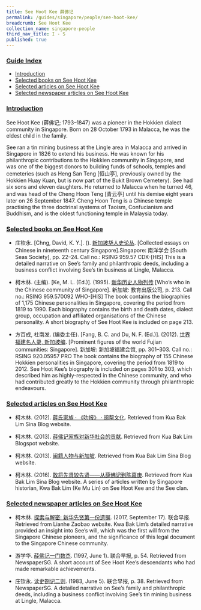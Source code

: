 ```yaml
---
title: See Hoot Kee 薛佛记
permalink: /guides/singapore/people/see-hoot-kee/
breadcrumb: See Hoot Kee
collection_name: singapore-people
third_nav_title: I - S
published: true
---
```


### <u>Guide Index</u>

* [Introduction](#introducted)
* [Selected books on See Hoot Kee](#selected-books-on-see-hoot-kee)
* [Selected articles on See Hoot Kee](#selected-articles-on-see-hoot-kee)
* [Selected newspaper articles on See Hoot Kee](#selected-newspaper-articles-on-see-hoot-kee)

### <u>Introduction</u>

See Hoot Kee (薛佛记; 1793–1847) was a pioneer in the Hokkien dialect community in Singapore. Born on 28 October 1793 in Malacca, he was the eldest child in the family.

See ran a tin mining business at the Lingle area in Malacca and arrived in Singapore in 1826 to extend his business. He was known for his philanthropic contributions to the Hokkien community in Singapore, and was one of the biggest donors to building funds of schools, temples and cemeteries (such as Heng San Teng \[恒山亭\], previously owned by the Hokkien Huay Kuan, but is now part of the Bukit Brown Cemetery). See had six sons and eleven daughters. He returned to Malacca when he turned 46, and was head of the Cheng Hoon Teng \[青云亭\] until his demise eight years later on 26 September 1847. Cheng Hoon Teng is a Chinese temple practising the three doctrinal systems of Taoism, Confucianism and Buddhism, and is the oldest functioning temple in Malaysia today.

### <u>Selected books on See Hoot Kee</u>

* 庄钦永. [Chng, David, K. Y.]. (). [新加坡华人史论丛](http://catalogue.nlb.gov.sg/cgi-bin/spydus.exe/ENQ/EXPNOS/BIBENQ). [Collected essays on Chinese in nineteenth century Singapore].Singapore: 南洋学会 [South Seas Society], pp. 22–24.
Call no.: RSING 959.57 CDK-\[HIS\] This is a detailed narrative on See’s family and philanthropic deeds, including a business conflict involving See’s tin business at Lingle, Malacca.


* 柯木林. (主编). [Ke, M. L. (Ed.)]. (1995). [新华历史人物列传](http://eservice.nlb.gov.sg/item_holding_s.aspx?bid=84500628) [Who’s who in the Chinese community of Singapore]. 新加坡: 教育出版公司, p. 213.
Call no.: RSING 959.570092 WHO-\[HIS\] The book contains the biographies of 1,175 Chinese personalities in Singapore, covering the period from 1819 to 1990. Each biography contains the birth and death dates, dialect group, occupation and affiliated organisations of the Chinese personality. A short biography of See Hoot Kee is included on page 213.


* 方百成, 杜南发. (编委主任). [Fang, B. C. and Du, N. F. (Ed.)]. (2012). [世界福建名人录, 新加坡编](http://eservice.nlb.gov.sg/item_holding_s.aspx?bid=200125706). [Prominent figures of the world Fujian communities: Singapore]. 新加坡: 新加坡福建会馆, pp. 301–303.
Call no.: RSING 920.05957 PRO
The book contains the biography of 155 Chinese Hokkien personalities in Singapore, covering the period from 1819 to 2012. See Hoot Kee’s biography is included on pages 301 to 303, which described him as highly-respected in the Chinese community, and who had contributed greatly to the Hokkien community through philanthropic endeavours.


### <u>Selected articles on See Hoot Kee</u>

* 柯木林. (2012). [薛氏家族 · 《叻报》 · 闽帮文化](http://blog.sina.com.cn/s/blog_5de4db2301016hid.html). Retrieved from Kua Bak Lim Sina Blog website.


* 柯木林. (2013). [薛佛记家族对新华社会的贡献](http://kuabaklim.blogspot.com/2013/07/blog-post_8031.html). Retrieved from Kua Bak Lim Blogspot website.


* 柯木林. (2013). [闽籍人物与新加坡](http://blog.sina.com.cn/s/blog_5de4db230101dr9n.html). Retrieved from Kua Bak Lim Sina Blog website.


* 柯木林. (2016). [敢将先贤较先贤——从薛佛记到陈嘉庚](http://blog.sina.com.cn/s/blog_5de4db230102wls2.html). Retrieved from Kua Bak Lim Sina Blog website.
A series of articles written by Singapore historian, Kwa Bak Lim (Ke Mu Lin) on See Hoot Kee and the See clan.


### <u>Selected newspaper articles on See Hoot Kee</u>

* 柯木林. [探索与解密: 新华先贤第一份遗嘱](https://www.zaobao.com.sg/news/fukan/others/story20170917-795930). (2017, September 17). 联合早报. Retrieved from Lianhe Zaobao website.
Kwa Bak Lim’s detailed narrative provided an insight into See’s will, which was the first will from the Singapore Chinese pioneers, and the significance of this legal document to the Singapore Chinese community.


* 游学华. [薛佛记一门数杰](http://eresources.nlb.gov.sg/newspapers/Digitised/Article/lhzb19970601-1.2.71.1?ST=1&AT=advanced&K=%E8%96%9B%E4%BD%9B%E8%AE%B0&KA=%E8%96%9B%E4%BD%9B%E8%AE%B0&DF=&DT=&NPT=&L=Chinese&CTA=Article&QT=%E8%96%9B,%E4%BD%9B,%E8%AE%B0&oref=article). (1997, June 1). 联合早报, p. 54. Retrieved from NewspaperSG.
A short account of See Hoot Kee’s descendants who had made remarkable achievements.


* 庄钦永. [读史劄记二则](http://eresources.nlb.gov.sg/newspapers/Digitised/Article/lhzb19830605-1.2.72.2.2?ST=1&AT=advanced&K=%25u859b%25u4f5b%25u8bb0&KA=%25u859b%25u4f5b%25u8bb0&DF=&DT=&NPT=&L=Chinese&CTA=Article&P=2&Display=0&filterS=0&QT=%E8%96%9B,%E4%BD%9B,%E8%AE%B0&oref=article). (1983, June 5). 联合早报, p. 38. Retrieved from NewspaperSG.
A detailed narrative on See’s family and philanthropic deeds, including a business conflict involving See’s tin mining business at Lingle, Malacca.